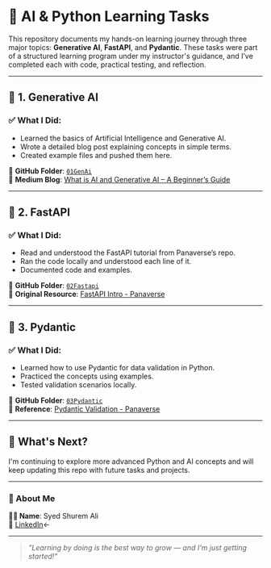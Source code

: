 # 🧠 AI & Python Learning Tasks

This repository documents my hands-on learning journey through three major topics: **Generative AI**, **FastAPI**, and **Pydantic**. These tasks were part of a structured learning program under my instructor's guidance, and I’ve completed each with code, practical testing, and reflection.

---

## 📌 1. Generative AI

### ✅ What I Did:
- Learned the basics of Artificial Intelligence and Generative AI.
- Wrote a detailed blog post explaining concepts in simple terms.
- Created example files and pushed them here.

🔗 **GitHub Folder**: [`01GenAi`](./01GenAi)  
📝 **Medium Blog**: [What is AI and Generative AI – A Beginner’s Guide](https://medium.com/@shuremsyed41/what-is-ai-and-generative-ai-a-complete-beginners-guide-1bdf9df6917b)

---

## 📌 2. FastAPI

### ✅ What I Did:
- Read and understood the FastAPI tutorial from Panaverse’s repo.
- Ran the code locally and understood each line of it.
- Documented code and examples.

🔗 **GitHub Folder**: [`02Fastapi`](./02Fastapi)  
📖 **Original Resource**: [FastAPI Intro - Panaverse](https://github.com/panaversity/learn-agentic-ai/tree/main/04_daca_agent_native_dev/01_intro_fastapi)

---

## 📌 3. Pydantic

### ✅ What I Did:
- Learned how to use Pydantic for data validation in Python.
- Practiced the concepts using examples.
- Tested validation scenarios locally.

🔗 **GitHub Folder**: [`03Pydantic`](./03Pydantic)  
📖 **Reference**: [Pydantic Validation - Panaverse](https://github.com/panaversity/learn-agentic-ai/blob/main/04_daca_agent_native_dev/01_intro_fastapi/02_pydantic_validation/readme.md)

---

## 🚀 What's Next?

I'm continuing to explore more advanced Python and AI concepts and will keep updating this repo with future tasks and projects.

---

### 🙌 About Me

**👨‍💻 Name**: Syed Shurem Ali  
🔗 [LinkedIn](https://www.linkedin.com/in/syed-shurem-ali-5a55852a0?utm_source=share&utm_campaign=share_via&utm_content=profile&utm_medium=android_app)←

---

> _"Learning by doing is the best way to grow — and I’m just getting started!"_

